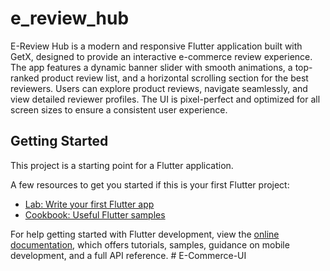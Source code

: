 # e_review_hub

E-Review Hub is a modern and responsive Flutter application built with GetX, designed to provide an interactive e-commerce review experience. The app features a dynamic banner slider with smooth animations, a top-ranked product review list, and a horizontal scrolling section for the best reviewers. Users can explore product reviews, navigate seamlessly, and view detailed reviewer profiles. The UI is pixel-perfect and optimized for all screen sizes to ensure a consistent user experience.

## Getting Started

This project is a starting point for a Flutter application.

A few resources to get you started if this is your first Flutter project:

- [Lab: Write your first Flutter app](https://docs.flutter.dev/get-started/codelab)
- [Cookbook: Useful Flutter samples](https://docs.flutter.dev/cookbook)

For help getting started with Flutter development, view the
[online documentation](https://docs.flutter.dev/), which offers tutorials,
samples, guidance on mobile development, and a full API reference.
#   E - C o m m e r c e - U I  
 